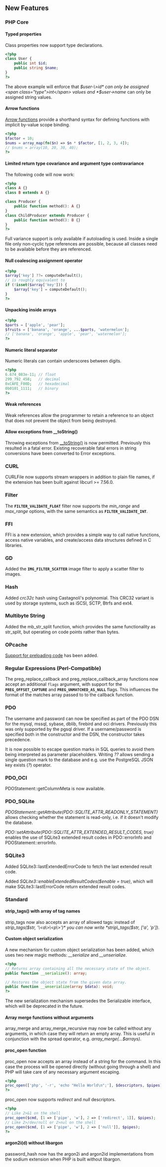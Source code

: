 New Features
------------

### PHP Core

#### Typed properties

Class properties now support type declarations.

``` php
<?php
class User {
    public int $id;
    public string $name;
}
?>
```

The above example will enforce that *$user-\>id* can only be assigned
<span class="type">int</span> values and *$user-\>name* can only be
assigned <span class="type">string</span> values.

#### Arrow functions

<a href="/functions/arrow.html" class="link">Arrow functions</a> provide
a shorthand syntax for defining functions with implicit by-value scope
binding.

``` php
<?php
$factor = 10;
$nums = array_map(fn($n) => $n * $factor, [1, 2, 3, 4]);
// $nums = array(10, 20, 30, 40);
?>
```

#### Limited return type covariance and argument type contravariance

The following code will now work:

``` php
<?php
class A {}
class B extends A {}

class Producer {
    public function method(): A {}
}
class ChildProducer extends Producer {
    public function method(): B {}
}
?>
```

Full variance support is only available if autoloading is used. Inside a
single file only non-cyclic type references are possible, because all
classes need to be available before they are referenced.

#### Null coalescing assignment operator

``` php
<?php
$array['key'] ??= computeDefault();
// is roughly equivalent to
if (!isset($array['key'])) {
    $array['key'] = computeDefault();
}
?>
```

#### Unpacking inside arrays

``` php
<?php
$parts = ['apple', 'pear'];
$fruits = ['banana', 'orange', ...$parts, 'watermelon'];
// ['banana', 'orange', 'apple', 'pear', 'watermelon'];
?>
```

#### Numeric literal separator

Numeric literals can contain underscores between digits.

``` php
<?php
6.674_083e-11; // float
299_792_458;   // decimal
0xCAFE_F00D;   // hexadecimal
0b0101_1111;   // binary
?>
```

#### Weak references

Weak references allow the programmer to retain a reference to an object
that does not prevent the object from being destroyed.

#### Allow exceptions from \_\_toString()

Throwing exceptions from
<a href="/language/oop5/magic.html#object.tostring" class="link">__toString()</a>
is now permitted. Previously this resulted in a fatal error. Existing
recoverable fatal errors in string conversions have been converted to
<span class="classname">Error</span> exceptions.

### CURL

<span class="classname">CURLFile</span> now supports stream wrappers in
addition to plain file names, if the extension has been built against
libcurl \>= 7.56.0.

### Filter

The **`FILTER_VALIDATE_FLOAT`** filter now supports the *min\_range* and
*max\_range* options, with the same semantics as
**`FILTER_VALIDATE_INT`**.

### FFI

FFI is a new extension, which provides a simple way to call native
functions, access native variables, and create/access data structures
defined in C libraries.

### GD

Added the **`IMG_FILTER_SCATTER`** image filter to apply a scatter
filter to images.

### Hash

Added *crc32c* hash using Castagnoli's polynomial. This CRC32 variant is
used by storage systems, such as iSCSI, SCTP, Btrfs and ext4.

### Multibyte String

Added the <span class="function">mb\_str\_split</span> function, which
provides the same functionality as <span
class="function">str\_split</span>, but operating on code points rather
than bytes.

### OPcache

<a href="/opcache/preloading.html" class="link">Support for preloading code</a>
has been added.

### Regular Expressions (Perl-Compatible)

The <span class="function">preg\_replace\_callback</span> and <span
class="function">preg\_replace\_callback\_array</span> functions now
accept an additional `flags` argument, with support for the
**`PREG_OFFSET_CAPTURE`** and **`PREG_UNMATCHED_AS_NULL`** flags. This
influences the format of the matches array passed to to the callback
function.

### PDO

The username and password can now be specified as part of the PDO DSN
for the mysql, mssql, sybase, dblib, firebird and oci drivers.
Previously this was only supported by the pgsql driver. If a
username/password is specified both in the constructor and the DSN, the
constructor takes precedence.

It is now possible to escape question marks in SQL queries to avoid them
being interpreted as parameter placeholders. Writing *??* allows sending
a single question mark to the database and e.g. use the PostgreSQL JSON
key exists (*?*) operator.

### PDO\_OCI

<span class="methodname">PDOStatement::getColumnMeta</span> is now
available.

### PDO\_SQLite

*PDOStatement::getAttribute(PDO::SQLITE\_ATTR\_READONLY\_STATEMENT)*
allows checking whether the statement is read-only, i.e. if it doesn't
modify the database.

*PDO::setAttribute(PDO::SQLITE\_ATTR\_EXTENDED\_RESULT\_CODES, true)*
enables the use of SQLite3 extended result codes in <span
class="function">PDO::errorInfo</span> and <span
class="function">PDOStatement::errorInfo</span>.

### SQLite3

Added <span class="methodname">SQLite3::lastExtendedErrorCode</span> to
fetch the last extended result code.

Added *SQLite3::enableExtendedResultCodes($enable = true)*, which will
make <span class="methodname">SQLite3::lastErrorCode</span> return
extended result codes.

### Standard

#### strip\_tags() with array of tag names

<span class="function">strip\_tags</span> now also accepts an array of
allowed tags: instead of *strip\_tags($str, '\<a\>\<p\>')* you can now
write *strip\_tags($str, \['a', 'p'\])*.

#### Custom object serialization

A new mechanism for custom object serialization has been added, which
uses two new magic methods: *\_\_serialize* and *\_\_unserialize*.

``` php
<?php
// Returns array containing all the necessary state of the object.
public function __serialize(): array;

// Restores the object state from the given data array.
public function __unserialize(array $data): void;
?>
```

The new serialization mechanism supersedes the <span
class="interfacename">Serializable</span> interface, which will be
deprecated in the future.

#### Array merge functions without arguments

<span class="function">array\_merge</span> and <span
class="function">array\_merge\_recursive</span> may now be called
without any arguments, in which case they will return an empty array.
This is useful in conjunction with the spread operator, e.g.
*array\_merge(...$arrays)*.

#### <span class="function">proc\_open</span> function

<span class="function">proc\_open</span> now accepts an array instead of
a string for the command. In this case the process will be opened
directly (without going through a shell) and PHP will take care of any
necessary argument escaping.

``` php
<?php
proc_open(['php', '-r', 'echo "Hello World\n";'], $descriptors, $pipes);
?>
```

<span class="function">proc\_open</span> now supports *redirect* and
*null* descriptors.

``` php
<?php
// Like 2>&1 on the shell
proc_open($cmd, [1 => ['pipe', 'w'], 2 => ['redirect', 1]], $pipes);
// Like 2>/dev/null or 2>nul on the shell
proc_open($cmd, [1 => ['pipe', 'w'], 2 => ['null']], $pipes);
?>
```

#### argon2i(d) without libargon

<span class="function">password\_hash</span> now has the argon2i and
argon2id implementations from the sodium extension when PHP is built
without libargon.
